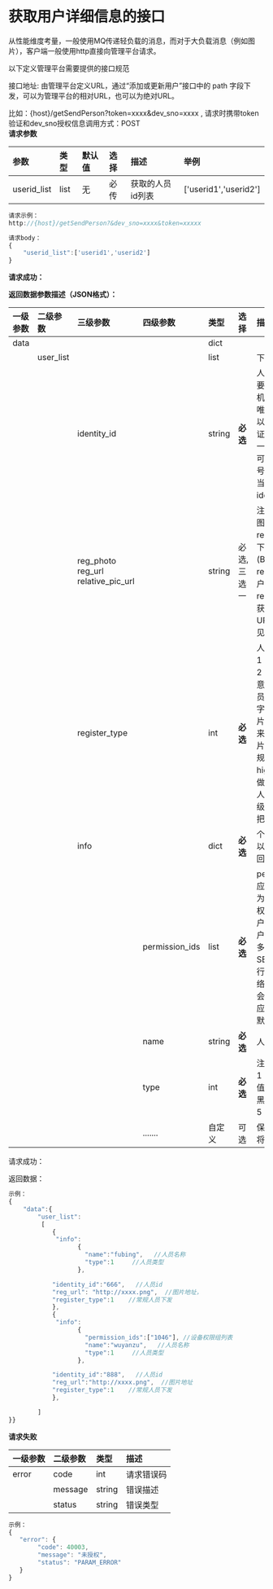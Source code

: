 # 获取用户详细信息的接口

从性能维度考量，一般使用MQ传递轻负载的消息，而对于大负载消息（例如图片），客户端一般使用http直接向管理平台请求。

以下定义管理平台需要提供的接口规范

接口地址: 由管理平台定义URL，通过“添加或更新用户”接口中的 path 字段下发，可以为管理平台的相对URL，也可以为绝对URL。

比如：{host}/getSendPerson?token=xxxx&dev\_sno=xxxx , 请求时携带token验证和dev\_sno授权信息调用方式：POST  
**请求参数**

| 参数 | 类型 | 默认值 | 选择 | 描述 | 举例 |
| :--- | :--- | :--- | :--- | :--- | :--- |
| userid\_list | list | 无 | 必传 | 获取的人员id列表 | \['userid1','userid2'\] |

```javascript
请求示例：
http://{host}/getSendPerson?&dev_sno=xxxx&token=xxxxx

请求body：
{
    "userid_list":['userid1','userid2']
}
```

**请求成功：**

**返回数据参数描述（JSON格式）：**

| **一级参数** | **二级参数** | **三级参数** | **四级参数** | **类型** | **选择** | **描述** |
| :--- | :--- | :--- | :--- | :--- | :--- | :--- |
| data |  |  |  | dict |  |  |
|  | user\_list |  |  | list |  | 下发人员列表 |
|  |  | identity\_id |  | string | **必选** | 人员编号。 重要： SE3 AI迷你机会把此编号用于唯一人员标识，所以管理平台需要保证identity\_id的唯一性。在应用中，可以用工号，手机号码或者身份证号当作 identity\_id。 |
|  |  | reg\_photo reg\_url relative\_pic\_url |  | string | 必选, 三选一 | 注册人员图片或者图片获取地址： reg\_photo：直接下发用户照片\(BASE64编码） reg\_url：获取用户照片的绝对URL relative\_pic\_url：获取照片的相对URL，组合方式参见“URL组合”章节 |
|  |  | register\_type |  | int | **必选** | 人员注册方式： 1：常规人员下发 2：陌生人下发 注意：  “添加人员”命令会根据该字段选择相应的图片质量检测级别，来判断是否符合照片入库标准。 常规人员： 使用 high 级别 FIQA 做入库把关 陌生人：使用 custom 级别 FIQA 做入库把关 |
|  |  | info |  | dict | **必选** | 个人其他信息，可以通过查询信息返回 |
|  |  |  | permission\_ids | list | **必选** | permission\_id对应管理平台的概念为权限组，即同一权限组下的所有用户的集合。每个用户应当属于一个或多个权限组。在SE3 AI迷你机进行添加闸机头或网络摄像头操作时，会绑定权限组到对应前端设备上。 默认为\[“0”\] 。 |
|  |  |  | name | string | **必选** | 人员名称 |
|  |  |  | type | int | **必选** | 注册用户类型： 1：员工（默认值） 2：访客 3：黑名单 4：陌生人 5：VIP |
|  |  |  | ....... | 自定义 | 可选 | 保留此字段来用于将来扩展使用。 |

请求成功：

返回数据：

```javascript
示例：
{
    "data":{
        "user_list":
         [
            {
             "info":
                   {
                     "name":"fubing",   //人员名称
                     "type":1     //人员类型
                   },

            "identity_id":"666",   //人员id
            "reg_url": "http://xxxx.png",  //图片地址，
            "register_type":1    //常规人员下发
            },
            {
             "info":
                   {
                     "permission_ids":["1046"], //设备权限组列表
                     "name":"wuyanzu",   //人员名称
                     "type":1     //人员类型
                   },

            "identity_id":"888",   //人员id
            "reg_url":"http://xxxx.png",  //图片地址
            "register_type":1    //常规人员下发
            },

        ]
}}
```

**请求失败**

| 一级参数 | 二级参数 | 类型 | 描述 |
| :--- | :--- | :--- | :--- |
| error | code | int | 请求错误码 |
|  | message | string | 错误描述 |
|  | status | string | 错误类型 |

```javascript
示例：
{
   "error": {
        "code": 40003,
        "message": "未授权",
        "status": "PARAM_ERROR"
   }
}
```

